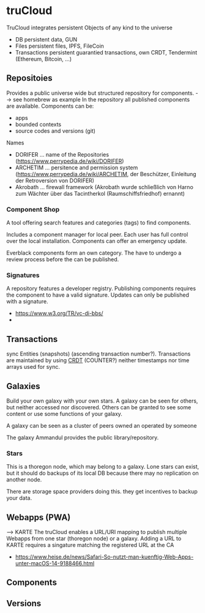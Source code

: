 truCloud
========

TruCloud integrates persistent Objects of any kind to the universe
- DB                persistent data, GUN
- Files             persistent files, IPFS, FileCoin
- Transactions      persistent guarantied transactions, own CRDT, Tendermint (Ethereum, Bitcoin, ...)


## Repositoies
Provides a public universe wide but structured repository for components.
--> see homebrew as example 
In the repository all published components are available.
Components can be:
- apps
- bounded contexts
- source codes and versions (git)


Names
- DORIFER     ... name of the Repositories   (https://www.perrypedia.de/wiki/DORIFER)
- ARCHETIM    ... persitence and permission system          (https://www.perrypedia.de/wiki/ARCHETIM, der Beschützer, Einleitung der Retroversion von DORIFER)
- Akrobath    ... firewall framework (Akrobath wurde schließlich von Harno zum Wächter über das Tacintherkol (Raumschiffsfriedhof) ernannt)


### Component Shop

A tool offering search features and categories (tags) to find components.

Includes a component manager for local peer. Each user has full control over the
local installation. Components can offer an emergency update.

Everblack components form an own category. The have to undergo a review process before
the can be published. 

### Signatures

A repository features a developer registry. Publishing components requires
the component to have a valid signature. Updates can only be published 
with a signature.
- https://www.w3.org/TR/vc-di-bbs/
- 
## Transactions

sync Entities (snapshots) (ascending transaction number?).
Transactions are maintained by using [CRDT](https://github.com/yjs/yjs#Yjs-CRDT-Algorithm) (COUNTER?)
neither timestamps nor time arrays used for sync.  


## Galaxies

Build your own galaxy with your own stars. A galaxy can be seen for others,
but neither accessed nor discovered. Others can be granted to see some content or
use some functions of your galaxy. 

A galaxy can be seen as a cluster of peers owned an operated by someone 

The galaxy Ammandul provides the public library/repository.

### Stars

This is a thoregon node, which may belong to a galaxy.  Lone stars can exist, but it should
do backups of its local DB because there may no replication on another node.

There are storage space providers doing this. they get incentives to backup your data.

## Webapps (PWA)
--> KARTE
The truCloud enables a URL/URI mapping to publish multiple Webapps from one star (thoregon node)
or a galaxy.
Adding a URL to KARTE requires a singature matching the registered URL at the CA
- https://www.heise.de/news/Safari-So-nutzt-man-kuenftig-Web-Apps-unter-macOS-14-9188466.html

## Components 

## Versions


